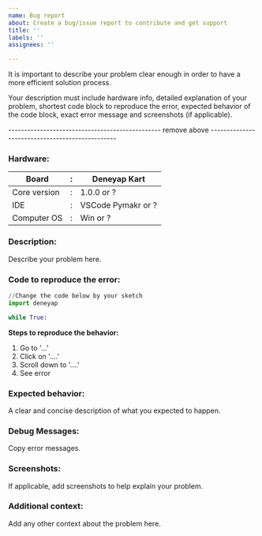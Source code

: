 ```yaml
---
name: Bug report
about: Create a bug/issue report to contribute and get support
title: ''
labels: ''
assignees: ''

---
```


It is important to describe your problem clear enough in order to have a more efficient solution process. 

Your description must include hardware info, detailed explanation of your problem,  shortest code block to reproduce the error, expected behavior of the code block, exact error message and screenshots (if applicable). 

------------------------------------------------ remove above ------------------------------------------------

### Hardware:
Board | : | Deneyap Kart
----- | - | ------------
Core version | : | 1.0.0 or ?
IDE | : | VSCode Pymakr or ?
Computer OS | : | Win or ?

### Description:
Describe your problem here.

### Code to reproduce the error:  
```python
//Change the code below by your sketch
import deneyap

while True:
```

**Steps to reproduce the behavior:**
1. Go to '...'
2. Click on '....'
3. Scroll down to '....'
4. See error

### Expected behavior:
A clear and concise description of what you expected to happen.

### Debug Messages:
Copy error messages.

### Screenshots:
If applicable, add screenshots to help explain your problem.

### Additional context:
Add any other context about the problem here.
